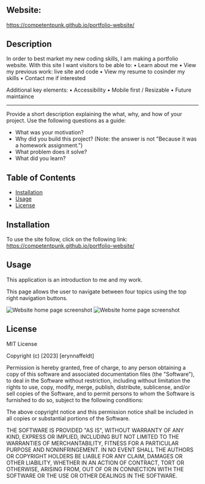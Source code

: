 # <portfolio-website>
## Website:
https://competentpunk.github.io/portfolio-website/

## Description

In order to best market my new coding skills, I am making a portfolio website.
With this site I want visitors to be able to:
    • Learn about me
    • View my previous work: live site and code
    • View my resume to cosinder my skills
    • Contact me if interested

Additional key elements:
    • Accessibility
    • Mobile first / Resizable
    • Future maintaince

---

Provide a short description explaining the what, why, and how of your project. Use the following questions as a guide:

- What was your motivation?
- Why did you build this project? (Note: the answer is not "Because it was a homework assignment.")
- What problem does it solve?
- What did you learn?


## Table of Contents 

- [Installation](#installation)
- [Usage](#usage)
- [License](#license)

## Installation

To use the site follow, click on the following link: 
https://competentpunk.github.io/portfolio-website/

## Usage

This application is an introduction to me and my work.

This page allows the user to navigate between four topics using the top right navigation buttons.



![Website home page screenshot](file/chain/goes/here.CHANGE)
![Website home page screenshot](file/chain/goes/here.CHANGE)

## License

MIT License

Copyright (c) [2023] [erynnaffeldt]

Permission is hereby granted, free of charge, to any person obtaining a copy
of this software and associated documentation files (the "Software"), to deal
in the Software without restriction, including without limitation the rights
to use, copy, modify, merge, publish, distribute, sublicense, and/or sell
copies of the Software, and to permit persons to whom the Software is
furnished to do so, subject to the following conditions:

The above copyright notice and this permission notice shall be included in all
copies or substantial portions of the Software.

THE SOFTWARE IS PROVIDED "AS IS", WITHOUT WARRANTY OF ANY KIND, EXPRESS OR
IMPLIED, INCLUDING BUT NOT LIMITED TO THE WARRANTIES OF MERCHANTABILITY,
FITNESS FOR A PARTICULAR PURPOSE AND NONINFRINGEMENT. IN NO EVENT SHALL THE
AUTHORS OR COPYRIGHT HOLDERS BE LIABLE FOR ANY CLAIM, DAMAGES OR OTHER
LIABILITY, WHETHER IN AN ACTION OF CONTRACT, TORT OR OTHERWISE, ARISING FROM,
OUT OF OR IN CONNECTION WITH THE SOFTWARE OR THE USE OR OTHER DEALINGS IN THE
SOFTWARE.